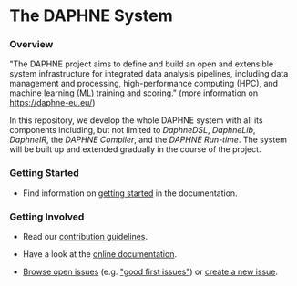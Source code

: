 <!--
Copyright 2021 The DAPHNE Consortium

Licensed under the Apache License, Version 2.0 (the "License");
you may not use this file except in compliance with the License.
You may obtain a copy of the License at

    http://www.apache.org/licenses/LICENSE-2.0

Unless required by applicable law or agreed to in writing, software
distributed under the License is distributed on an "AS IS" BASIS,
WITHOUT WARRANTIES OR CONDITIONS OF ANY KIND, either express or implied.
See the License for the specific language governing permissions and
limitations under the License.
-->

# The DAPHNE System

### Overview

"The DAPHNE project aims to define and build an open and extensible system infrastructure for integrated data analysis pipelines, including data management and processing, high-performance computing (HPC), and machine learning (ML) training and scoring." (more information on https://daphne-eu.eu/)

In this repository, we develop the whole DAPHNE system with all its components including, but not limited to *DaphneDSL*, *DaphneLib*, *DaphneIR*, the *DAPHNE Compiler*, and the *DAPHNE Run-time*.
The system will be built up and extended gradually in the course of the project.

### Getting Started

- Find information on [getting started](/doc/GettingStarted.md) in the documentation.

### Getting Involved

- Read our [contribution guidelines](/CONTRIBUTING.md).

- Have a look at the [online documentation](https://daphne-eu.github.io/daphne/).

- [Browse open issues](https://github.com/daphne-eu/daphne/issues) (e.g. ["good first issues"](https://github.com/daphne-eu/daphne/issues?q=is%3Aissue+is%3Aopen+label%3A%22good+first+issue%22)) or [create a new issue](https://github.com/daphne-eu/daphne/issues/new).
